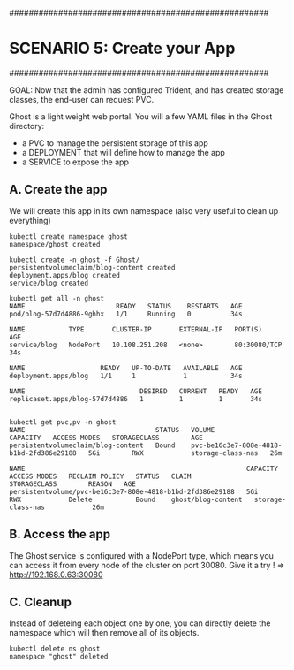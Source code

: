 #####################################################
# SCENARIO 5: Create your App
#####################################################

GOAL:
Now that the admin has configured Trident, and has created storage classes, the end-user can request PVC.

Ghost is a light weight web portal. You will a few YAML files in the Ghost directory:
- a PVC to manage the persistent storage of this app
- a DEPLOYMENT that will define how to manage the app
- a SERVICE to expose the app

## A. Create the app

We will create this app in its own namespace (also very useful to clean up everything)

```
kubectl create namespace ghost
namespace/ghost created

kubectl create -n ghost -f Ghost/
persistentvolumeclaim/blog-content created
deployment.apps/blog created
service/blog created

kubectl get all -n ghost
NAME                       READY   STATUS    RESTARTS   AGE
pod/blog-57d7d4886-9ghhx   1/1     Running   0          34s

NAME           TYPE       CLUSTER-IP       EXTERNAL-IP   PORT(S)        AGE
service/blog   NodePort   10.108.251.208   <none>        80:30080/TCP   34s

NAME                   READY   UP-TO-DATE   AVAILABLE   AGE
deployment.apps/blog   1/1     1            1           34s

NAME                             DESIRED   CURRENT   READY   AGE
replicaset.apps/blog-57d7d4886   1         1         1       34s


kubectl get pvc,pv -n ghost
NAME                                 STATUS   VOLUME                                     CAPACITY   ACCESS MODES   STORAGECLASS        AGE
persistentvolumeclaim/blog-content   Bound    pvc-be16c3e7-808e-4818-b1bd-2fd386e29188   5Gi        RWX            storage-class-nas   26m

NAME                                                        CAPACITY   ACCESS MODES   RECLAIM POLICY   STATUS   CLAIM                STORAGECLASS        REASON   AGE
persistentvolume/pvc-be16c3e7-808e-4818-b1bd-2fd386e29188   5Gi        RWX            Delete           Bound    ghost/blog-content   storage-class-nas            26m
```

## B. Access the app

The Ghost service is configured with a NodePort type, which means you can access it from every node of the cluster on port 30080.
Give it a try !
=> http://192.168.0.63:30080


## C. Cleanup

Instead of deleteing each object one by one, you can directly delete the namespace which will then remove all of its objects.

```
kubectl delete ns ghost
namespace "ghost" deleted
```
